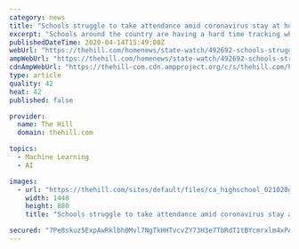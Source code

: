```yaml
---
category: news
title: "Schools struggle to take attendance amid coronavirus stay at home learning"
excerpt: "Schools around the country are having a hard time tracking whether or not students are participating in virtual learning amidst the coronavirus outbreak which has caused ... “Many of them are amongst our most vulnerable—in the foster-care system, or living in deep poverty, students with disabilities, or those who’ve struggled to attend ..."
publishedDateTime: 2020-04-14T15:49:00Z
webUrl: "https://thehill.com/homenews/state-watch/492692-schools-struggle-to-take-attendance-amid-coronavirus-stay-at-home"
ampWebUrl: "https://thehill.com/homenews/state-watch/492692-schools-struggle-to-take-attendance-amid-coronavirus-stay-at-home?amp"
cdnAmpWebUrl: "https://thehill-com.cdn.ampproject.org/c/s/thehill.com/homenews/state-watch/492692-schools-struggle-to-take-attendance-amid-coronavirus-stay-at-home?amp"
type: article
quality: 42
heat: 42
published: false

provider:
  name: The Hill
  domain: thehill.com

topics:
  - Machine Learning
  - AI

images:
  - url: "https://thehill.com/sites/default/files/ca_highschool_021020getty.jpg"
    width: 1440
    height: 880
    title: "Schools struggle to take attendance amid coronavirus stay at home learning"

secured: "7Pe8skuz5ExpAwRklbh0Mvl7NgTkHHTvcvZY73H3e7TbRdT1tBYcmrxlm4xPAXUpPHKccSRQ6/8LpGcDzMHsJmDlKWnfIwe/clouOIfd4wpqDpEdSOUrOR8D3BlGZRS1Cr94ohWFLzsBqJQswKJWdUTBdevM63fScpJRBSqAdWWw+kwM030YU1eAGRxzqLjXwvJb/8aaQjweFakXTEpaVnk5p45+Dq2mCmIAMl/xtEGdmg1v2I0HfpxZZ6g3yIhIkHSGyKxclTFhmp0BBMbTjCOXHMV1aaN/nilnLgf0D7lv1hGBCyDF3jy3eqxGM6Cz;Lyz/QUojXJ7RxXINUZpBhg=="
---
```


